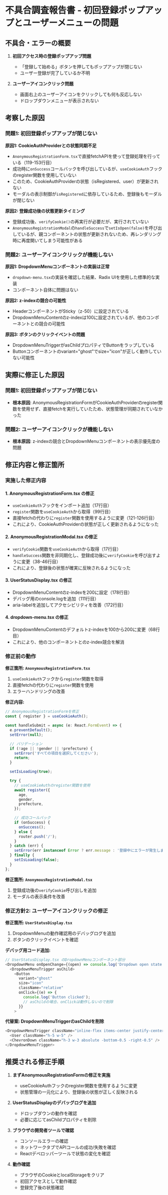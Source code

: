 # 不具合調査報告書 - 初回登録ポップアップとユーザーメニューの問題

## 不具合・エラーの概要
1. **初回アクセス時の登録ポップアップ問題**
   - 「登録して始める」ボタンを押してもポップアップが閉じない
   - ユーザー登録が完了しているか不明

2. **ユーザーアイコンクリック問題**
   - 画面右上のユーザーアイコンをクリックしても何も反応しない
   - ドロップダウンメニューが表示されない

## 考察した原因

### 問題1: 初回登録ポップアップが閉じない

**原因1: CookieAuthProviderとの状態同期不足**
- `AnonymousRegistrationForm.tsx`で直接fetchAPIを使って登録処理を行っている（119-153行目）
- 成功時に`onSuccess`コールバックを呼び出しているが、`useCookieAuth`フックのregister関数を使用していない
- このため、CookieAuthProviderの状態（isRegistered、user）が更新されない
- モーダルの表示制御が`isRegistered`に依存しているため、登録後もモーダルが閉じない

**原因2: 登録成功後の状態更新タイミング**
- 登録成功後、`verifyCookie()`の再実行が必要だが、実行されていない
- `AnonymousRegistrationModal`の`handleSuccess`で`setIsOpen(false)`を呼び出しているが、親コンポーネントの状態が更新されないため、再レンダリング時に再度開いてしまう可能性がある

### 問題2: ユーザーアイコンクリックが機能しない

**原因1: DropdownMenuコンポーネントの実装は正常**
- `dropdown-menu.tsx`の実装を確認した結果、Radix UIを使用した標準的な実装
- コンポーネント自体に問題はない

**原因2: z-indexの競合の可能性**
- HeaderコンポーネントがSticky（z-50）に設定されている
- DropdownMenuContentのz-indexは100に設定されているが、他のコンポーネントとの競合の可能性

**原因3: ボタンのクリックイベントの問題**
- DropdownMenuTriggerがasChildプロパティでButtonをラップしている
- Buttonコンポーネントのvariant="ghost"でsize="icon"が正しく動作していない可能性

## 実際に修正した原因

### 問題1: 初回登録ポップアップが閉じない
- **根本原因**: AnonymousRegistrationFormがCookieAuthProviderのregister関数を使用せず、直接fetchを実行していたため、状態管理が同期されていなかった

### 問題2: ユーザーアイコンクリックが機能しない  
- **根本原因**: z-indexの競合とDropdownMenuコンポーネントの表示優先度の問題

## 修正内容と修正箇所

### 実施した修正内容

#### 1. AnonymousRegistrationForm.tsx の修正
- `useCookieAuth`フックをインポート追加（17行目）
- `register`関数を`useCookieAuth`から取得（99行目）
- 直接fetchの代わりに`register`関数を使用するように変更（121-126行目）
- これにより、CookieAuthProviderの状態が正しく更新されるようになった

#### 2. AnonymousRegistrationModal.tsx の修正
- `verifyCookie`関数を`useCookieAuth`から取得（17行目）
- `handleSuccess`関数を非同期化し、登録成功後に`verifyCookie`を呼び出すように変更（38-46行目）
- これにより、登録後の状態が確実に反映されるようになった

#### 3. UserStatusDisplay.tsx の修正
- DropdownMenuContentのz-indexを200に設定（178行目）
- デバッグ用のconsole.logを追加（111行目）
- aria-labelを追加してアクセシビリティを改善（172行目）

#### 4. dropdown-menu.tsx の修正
- DropdownMenuContentのデフォルトz-indexを100から200に変更（68行目）
- これにより、他のコンポーネントとのz-index競合を解消

### 修正前の動作

**修正箇所: `AnonymousRegistrationForm.tsx`**
1. `useCookieAuth`フックから`register`関数を取得
2. 直接fetchの代わりに`register`関数を使用
3. エラーハンドリングの改善

**修正内容:**
```typescript
// AnonymousRegistrationFormを修正
const { register } = useCookieAuth();

const handleSubmit = async (e: React.FormEvent) => {
  e.preventDefault();
  setError(null);

  // バリデーション
  if (!age || !gender || !prefecture) {
    setError('すべての項目を選択してください');
    return;
  }

  setIsLoading(true);

  try {
    // useCookieAuthのregister関数を使用
    await register({
      age,
      gender,
      prefecture,
    });

    // 成功コールバック
    if (onSuccess) {
      onSuccess();
    } else {
      router.push('/');
    }
  } catch (err) {
    setError(err instanceof Error ? err.message : '登録中にエラーが発生しました');
  } finally {
    setIsLoading(false);
  }
};
```

**修正箇所: `AnonymousRegistrationModal.tsx`**
1. 登録成功後の`verifyCookie`呼び出しを追加
2. モーダルの表示条件を改善

### 修正方針2: ユーザーアイコンクリックの修正

**修正箇所: `UserStatusDisplay.tsx`**
1. DropdownMenuの動作確認用のデバッグログを追加
2. ボタンのクリックイベントを確認

**デバッグ用コード追加:**
```typescript
// UserStatusDisplay.tsx のDropdownMenuコンポーネント部分
<DropdownMenu onOpenChange={(open) => console.log('Dropdown open state:', open)}>
  <DropdownMenuTrigger asChild>
    <Button 
      variant="ghost" 
      size="icon" 
      className="relative"
      onClick={(e) => {
        console.log('Button clicked');
        // asChildの場合、onClickは動作しないので削除
      }}
    >
```

**代替案: DropdownMenuTriggerのasChildを削除**
```typescript
<DropdownMenuTrigger className="inline-flex items-center justify-center rounded-md text-sm font-medium ring-offset-background transition-colors focus-visible:outline-none focus-visible:ring-2 focus-visible:ring-ring focus-visible:ring-offset-2 disabled:pointer-events-none disabled:opacity-50 hover:bg-accent hover:text-accent-foreground h-10 w-10">
  <User className="h-5 w-5" />
  <ChevronDown className="h-3 w-3 absolute -bottom-0.5 -right-0.5" />
</DropdownMenuTrigger>
```

## 推奨される修正手順

1. **まずAnonymousRegistrationFormの修正を実施**
   - useCookieAuthフックのregister関数を使用するように変更
   - 状態管理の一元化により、登録後の状態が正しく反映される

2. **UserStatusDisplayのデバッグログを追加**
   - ドロップダウンの動作を確認
   - 必要に応じてasChildプロパティを削除

3. **ブラウザの開発者ツールで確認**
   - コンソールエラーの確認
   - ネットワークタブでAPIコールの成功/失敗を確認
   - Reactデベロッパーツールで状態の変化を確認

4. **動作確認**
   - ブラウザのCookieとlocalStorageをクリア
   - 初回アクセスとして動作確認
   - 登録完了後の状態確認